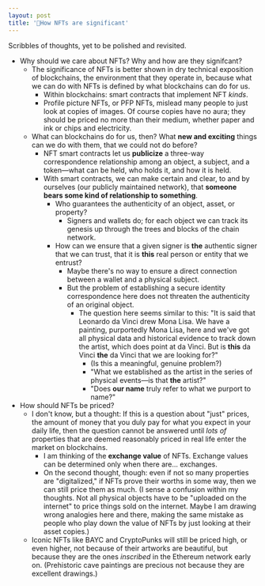 ```yaml
--- 
layout: post 
title: 'How NFTs are significant' 
---
```


Scribbles of thoughts, yet to be polished and revisited.

- Why should we care about NFTs? Why and how are they signifcant?
	- The significance of NFTs is better shown in dry technical exposition of blockchains, the environment that they operate in, because what we can do with NFTs is defined by what blockchains can do for us.
		- Within blockchains: smart contracts that implement NFT *kinds*.
		- Profile picture NFTs, or PFP NFTs, mislead many people to just look at copies of images. Of course copies have no aura; they should be priced no more than their medium, whether paper and ink or chips and electricity.
	- What can blockchains do for us, then? What **new and exciting** things can we do with them, that we could not do before?
		- NFT smart contracts let us **publicize** a three-way correspondence relationship among an object, a subject, and a token—what can be held, who holds it, and how it is held.
		- With smart contracts, we can make certain and clear, to and by ourselves (our publicly maintained network), that **someone bears some kind of relationship to something**.
			- Who guarantees the authenticity of an object, asset, or property?
				- Signers and wallets do; for each object we can track its genesis up through the trees and blocks of the chain network.
			- How can we ensure that a given signer is **the** authentic signer that we can trust, that it is **this** real person or entity that we entrust?
				- Maybe there's no way to ensure a direct connection between a wallet and a physical subject.
				- But the problem of establishing a secure identity correspondence here does not threaten the authenticity of an original object.
					- The question here seems similar to this: "It is said that Leonardo da Vinci drew Mona Lisa. We have a painting, purportedly Mona Lisa, here and we've got all physical data and historical evidence to track down the artist, which does point at da Vinci. But is **this** da Vinci **the** da Vinci that we are looking for?" 
						- (Is this a meaningful, genuine problem?)
						- "What we established as the artist in the series of physical events—is that **the** artist?"
						- "Does **our name** truly refer to what we purport to name?"
- How should NFTs be priced?
	- I don't know, but a thought: If this is a question about "just" prices, the amount of money that you duly pay for what you expect in your daily life, then the question cannot be answered until *lots of* properties that are deemed reasonably priced in real life enter the market on blockchains. 
		- I am thinking of the **exchange value** of NFTs. Exchange values can be determined only when there are... exchanges. 
		- On the second thought, though: even if not so many properties are "digitalized," if NFTs prove their worths in some way, then we can still price them as much. (I sense a confusion within my thoughts. Not all physical objects have to be "uploaded on the internet" to price things sold on the internet. Maybe I am drawing wrong analogies here and there, making the same mistake as people who play down the value of NFTs by just looking at their asset copies.)
	- Iconic NFTs like BAYC and CryptoPunks will still be priced high, or even higher, not because of their artworks are beautiful, but because they are the ones *inscribed* in the Ethereum network early on. (Prehistoric cave paintings are precious not because they are excellent drawings.)